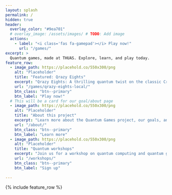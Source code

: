 ```yaml
---
layout: splash
permalink: /
hidden: true
header:
  overlay_color: "#9ea701"
  # overlay_image: /assets/images/ # TODO: Add image
  actions:
    - label: "<i class='fas fa-gamepad'></i> Play now!"
      url: "/games/"
excerpt: >
  Quantum games, made at THUAS. Explore, learn, and play today.
feature_row:
  - image_path: https://placehold.co/550x300/png
    alt: "Placeholder"
    title: "Featured: Qrazy Eights"
    excerpt: "Qrazy Eights: A thrilling quantum twist on the classic Crazy Eights. Be the first to discard all your cards!"
    url: "/games/qrazy-eights-local/"
    btn_class: "btn--primary"
    btn_label: "Play now!"
  # This will be a card for our goal/about page
  - image_path: https://placehold.co/550x300/png
    alt: "Placeholder"
    title: "About this project"
    excerpt: "Learn more about the Quantum Games project, our goals, and how you can contribute."
    url: "/about/"
    btn_class: "btn--primary"
    btn_label: "Learn more"
  - image_path: https://placehold.co/550x300/png
    alt: "Placeholder"
    title: "Quantum workshops"
    excerpt: "Join us for a workshop on quantum computing and quantum games. Learn more and sign up today!"
    url: "/workshops/"
    btn_class: "btn--primary"
    btn_label: "Sign up"
    
---
```


{% include feature_row %}
